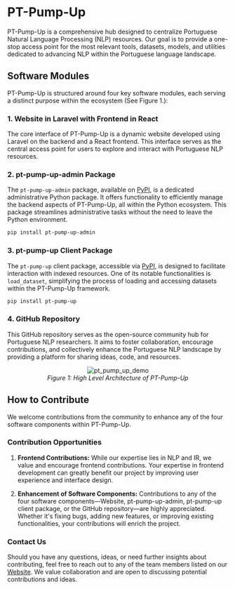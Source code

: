 # PT-Pump-Up

PT-Pump-Up is a comprehensive hub designed to centralize Portuguese Natural Language Processing (NLP) resources. Our goal is to provide a one-stop access point for the most relevant tools, datasets, models, and utilities dedicated to advancing NLP within the Portuguese language landscape.

## Software Modules

PT-Pump-Up is structured around four key software modules, each serving a distinct purpose within the ecosystem (See Figure 1.):

### 1. Website in Laravel with Frontend in React

The core interface of PT-Pump-Up is a dynamic website developed using Laravel on the backend and a React frontend. This interface serves as the central access point for users to explore and interact with Portuguese NLP resources.

### 2. pt-pump-up-admin Package

The `pt-pump-up-admin` package, available on [PyPI](https://pypi.org/project/pt-pump-up-admin/), is a dedicated administrative Python package. It offers functionality to efficiently manage the backend aspects of PT-Pump-Up, all within the Python ecosystem. This package streamlines administrative tasks without the need to leave the Python environment.

```bash
pip install pt-pump-up-admin
```

### 3. pt-pump-up Client Package

The `pt-pump-up` client package, accessible via [PyPI](https://pypi.org/project/pt-pump-up/), is designed to facilitate interaction with indexed resources. One of its notable functionalities is `load_dataset`, simplifying the process of loading and accessing datasets within the PT-Pump-Up framework.

```bash
pip install pt-pump-up
```

### 4. GitHub Repository

This GitHub repository serves as the open-source community hub for Portuguese NLP researchers. It aims to foster collaboration, encourage contributions, and collectively enhance the Portuguese NLP landscape by providing a platform for sharing ideas, code, and resources.

<p align="center">
  <img src="https://github.com/LIAAD/PT-Pump-Up/assets/48838522/c4200836-2c01-4b36-8b11-6558f951f865" alt="pt_pump_up_demo">
  <br>
  <em>Figure 1: High Level Architecture of PT-Pump-Up</em>
</p>

## How to Contribute

We welcome contributions from the community to enhance any of the four software components within PT-Pump-Up.

### Contribution Opportunities

1. **Frontend Contributions:** While our expertise lies in NLP and IR, we value and encourage frontend contributions. Your expertise in frontend development can greatly benefit our project by improving user experience and interface design.

2. **Enhancement of Software Components:** Contributions to any of the four software components—Website, pt-pump-up-admin, pt-pump-up client package, or the GitHub repository—are highly appreciated. Whether it's fixing bugs, adding new features, or improving existing functionalities, your contributions will enrich the project.

### Contact Us

Should you have any questions, ideas, or need further insights about contributing, feel free to reach out to any of the team members listed on our [Website](https://your-website-link). We value collaboration and are open to discussing potential contributions and ideas.
